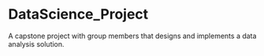 # DataScience_Project
 A capstone project with group members that designs and implements a data analysis solution.
